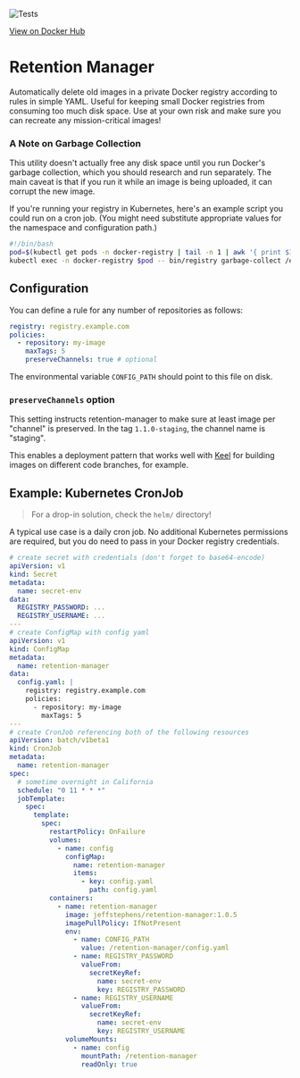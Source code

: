 ![Tests](https://github.com/jeffstephens/retention-manager/workflows/Tests/badge.svg)

[View on Docker Hub](https://hub.docker.com/r/jeffstephens/retention-manager)

# Retention Manager

Automatically delete old images in a private Docker registry according to rules in simple YAML. Useful for keeping small Docker registries from consuming too much disk space. Use at your own risk and make sure you can recreate any mission-critical images!

### A Note on Garbage Collection

This utility doesn't actually free any disk space until you run Docker's garbage collection, which you should research and run separately. The main caveat is that if you run it while an image is being uploaded, it can corrupt the new image.

If you're running your registry in Kubernetes, here's an example script you could run on a cron job. (You might need substitute appropriate values for the namespace and configuration path.)

```bash
#!/bin/bash
pod=$(kubectl get pods -n docker-registry | tail -n 1 | awk '{ print $1 }')
kubectl exec -n docker-registry $pod -- bin/registry garbage-collect /etc/docker/registry/config.yml
```

## Configuration

You can define a rule for any number of repositories as follows:

```yaml
registry: registry.example.com
policies:
  - repository: my-image
    maxTags: 5
    preserveChannels: true # optional
```

The environmental variable `CONFIG_PATH` should point to this file on disk.

### `preserveChannels` option

This setting instructs retention-manager to make sure at least image per "channel" is preserved. In the tag `1.1.0-staging`, the channel name is "staging".

This enables a deployment pattern that works well with [Keel](https://keel.sh/) for building images on different code branches, for example.

## Example: Kubernetes CronJob

> For a drop-in solution, check the `helm/` directory!

A typical use case is a daily cron job. No additional Kubernetes permissions are required, but you do need to pass in your Docker registry credentials.

```yaml
# create secret with credentials (don't forget to base64-encode)
apiVersion: v1
kind: Secret
metadata:
  name: secret-env
data:
  REGISTRY_PASSWORD: ...
  REGISTRY_USERNAME: ...
---
# create ConfigMap with config yaml
apiVersion: v1
kind: ConfigMap
metadata:
  name: retention-manager
data:
  config.yaml: |
    registry: registry.example.com
    policies:
      - repository: my-image
        maxTags: 5
---
# create CronJob referencing both of the following resources
apiVersion: batch/v1beta1
kind: CronJob
metadata:
  name: retention-manager
spec:
  # sometime overnight in California
  schedule: "0 11 * * *"
  jobTemplate:
    spec:
      template:
        spec:
          restartPolicy: OnFailure
          volumes:
            - name: config
              configMap:
                name: retention-manager
                items:
                  - key: config.yaml
                    path: config.yaml
          containers:
            - name: retention-manager
              image: jeffstephens/retention-manager:1.0.5
              imagePullPolicy: IfNotPresent
              env:
                - name: CONFIG_PATH
                  value: /retention-manager/config.yaml
                - name: REGISTRY_PASSWORD
                  valueFrom:
                    secretKeyRef:
                      name: secret-env
                      key: REGISTRY_PASSWORD
                - name: REGISTRY_USERNAME
                  valueFrom:
                    secretKeyRef:
                      name: secret-env
                      key: REGISTRY_USERNAME
              volumeMounts:
                - name: config
                  mountPath: /retention-manager
                  readOnly: true
```

